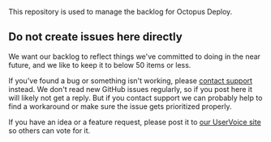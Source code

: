 This repository is used to manage the backlog for Octopus Deploy. 

## Do not create issues here directly

We want our backlog to reflect things we've committed to doing in the near future, and we like to keep it to below 50 items or less. 

If you've found a bug or something isn't working, please [contact support](http://octopusdeploy.com/support) instead. We don't read new GitHub issues regularly, so if you post here it will likely not get a reply. But if you contact support we can probably help to find a workaround or make sure the issue gets prioritized properly. 

If you have an idea or a feature request, please post it to [our UserVoice site](http://octopusdeploy.uservoice.com) so others can vote for it. 
